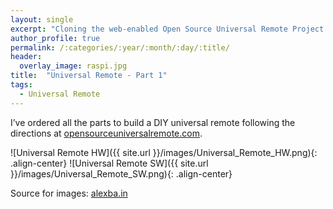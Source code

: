 ```yaml
---
layout: single
excerpt: "Cloning the web-enabled Open Source Universal Remote Project."
author_profile: true
permalink: /:categories/:year/:month/:day/:title/
header:
  overlay_image: raspi.jpg
title:  "Universal Remote - Part 1"
tags:
  - Universal Remote
---
```


I’ve ordered all the parts to build a DIY universal remote following the directions at [opensourceuniversalremote.com].

![Universal Remote HW]({{ site.url }}/images/Universal_Remote_HW.png){: .align-center}
![Universal Remote SW]({{ site.url }}/images/Universal_Remote_SW.png){: .align-center}

Source for images: [alexba.in]

[alexba.in]: http://alexba.in/
[opensourceuniversalremote.com]: http://opensourceuniversalremote.com/

